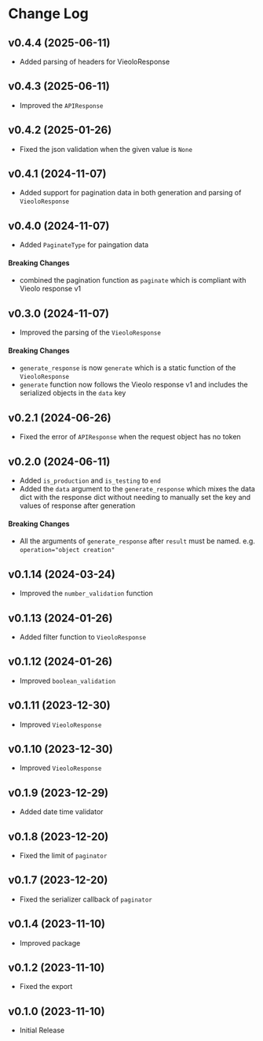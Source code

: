 # Change Log

## v0.4.4 (2025-06-11)
- Added parsing of headers for VieoloResponse

## v0.4.3 (2025-06-11)
- Improved the `APIResponse`

## v0.4.2 (2025-01-26)
- Fixed the json validation when the given value is `None`

## v0.4.1 (2024-11-07)
- Added support for pagination data in both generation and parsing of `VieoloResponse`

## v0.4.0 (2024-11-07)
- Added `PaginateType` for paingation data

#### Breaking Changes
- combined the pagination function as `paginate` which is compliant with Vieolo response v1

## v0.3.0 (2024-11-07)
- Improved the parsing of the `VieoloResponse`

#### Breaking Changes
- `generate_response` is now `generate` which is a static function of the `VieoloResponse`
- `generate` function now follows the Vieolo response v1 and includes the serialized objects in the `data` key

## v0.2.1 (2024-06-26)
- Fixed the error of `APIResponse` when the request object has no token

## v0.2.0 (2024-06-11)
- Added `is_production` and `is_testing` to `end`
- Added the `data` argument to the `generate_response` which mixes the data dict with the response dict without needing to manually set the key and values of response after generation

#### Breaking Changes
- All the arguments of `generate_response` after `result` must be named. e.g. `operation="object creation"`

## v0.1.14 (2024-03-24)
- Improved the `number_validation` function

## v0.1.13 (2024-01-26)
- Added filter function to `VieoloResponse`

## v0.1.12 (2024-01-26)
- Improved `boolean_validation`

## v0.1.11 (2023-12-30)
- Improved `VieoloResponse`

## v0.1.10 (2023-12-30)
- Improved `VieoloResponse`

## v0.1.9 (2023-12-29)
- Added date time validator

## v0.1.8 (2023-12-20)
- Fixed the limit of `paginator`

## v0.1.7 (2023-12-20)
- Fixed the serializer callback of `paginator`

## v0.1.4 (2023-11-10)
- Improved package

## v0.1.2 (2023-11-10)
- Fixed the export

## v0.1.0 (2023-11-10)
- Initial Release